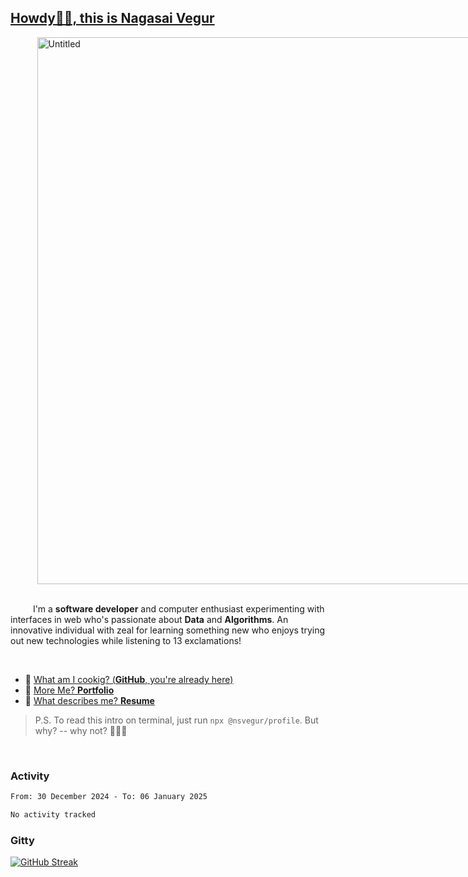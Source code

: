 
## [Howdy🖖🏻, this is Nagasai Vegur](https://nsvegur.me/)

<div style="
  display: flex;
  width: 100vw;
  justify-content: center;
  ">
  <img width="875" alt="Untitled" src="https://github.com/NSVEGUR/NSVEGUR/assets/83576465/f41a8098-aaa9-4353-8130-bd4076cb1d4a">
</div>

<br /> 
 
<p>
&emsp; &emsp; I'm a <b>software developer</b> and computer enthusiast experimenting with interfaces in web who's passionate about <b>Data</b> and <b>Algorithms</b>. An innovative individual with zeal for learning something new who enjoys trying out new technologies while listening to 13 exclamations!
</p>

<br /> 

- 🍔 [What am I cookig? (**GitHub**, you're already here)](https://github.com/NSVEGUR)
- 👻 [More Me? **Portfolio**](https://nsvegur.me/)
- 🔭 [What describes me? **Resume**](https://nsvegur.me/resume)

> P.S. To read this intro on terminal, just run `npx @nsvegur/profile`. But why? -- why not? 🤷🏻‍♂️

<br />

### Activity

<!--START_SECTION:waka-->

```txt
From: 30 December 2024 - To: 06 January 2025

No activity tracked
```

<!--END_SECTION:waka-->

### Gitty

[![GitHub Streak](http://github-profile-summary-cards.vercel.app/api/cards/profile-details?username=NSVEGUR&theme=github_dark)]('https://github.com/NSVEGUR')

